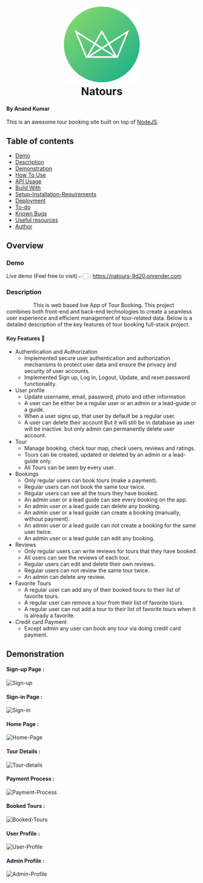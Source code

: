 <h1 align="center">
  <br>
  <a href="https://natours-9d20.onrender.com/"><img src="https://github.com/Anand-kumar96/Natours-app/blob/main/public/img/logo-green-round.png" alt="Natours" width="200"></a>
  <br>
  Natours
  <br>
</h1>

#### By Anand Kumar
This is an awesome tour booking site built on top of <a href="https://nodejs.org/en/" target="_blank">NodeJS</a>.
## Table of contents

  - [Demo](#Demo)
  - [Description](#Description)
  - [Demonstration](#Demonstration)
  - [How To Use](#how-to-use)
  - [API Usage](#api-usage) 
  - [Build With](#build-with)
  - [Setup-Installation-Requirements](#Setup-Installation-Requirements)
  - [Deployment](#deployment)
  - [To-do](#to-do)
  - [Known Bugs](#known-Bugs)
  - [Useful resources](#useful-resources)
  - [Author](#author)

## Overview
### Demo
Live demo (Feel free to visit) 👉🏻 : https://natours-9d20.onrender.com

### Description
&nbsp; &nbsp; &nbsp; &nbsp; &nbsp;&nbsp; &nbsp; &nbsp; &nbsp; &nbsp;This is web based live App of Tour Booking. This project combines both front-end and back-end technologies to create a seamless user experience and efficient management of tour-related data. Below is a detailed description of the key features of  tour booking full-stack project.
#### Key Features 📝
* Authentication and Authorization
  - Implemented secure user authentication and authorization mechanisms to protect user data and ensure the privacy and security of user accounts.
  - Implemented Sign up, Log in, Logout, Update, and reset password functionality.
* User profile
  - Update username, email, password, photo and other information
  - A user can be either be a regular user or an admin or a lead-guide or 
    a guide.
  - When a user signs up, that user by default be a regular user.
  - A user can delete their account But it will still be in database as 
    user will be inactive. but only admin can permanently delete user account. 
* Tour
  - Manage booking, check tour map, check users, reviews and ratings.
  - Tours can be created, updated or deleted by an admin or a lead-guide 
    only.
  - All Tours can be seen by every user.
* Bookings
  - Only regular users can book tours (make a payment).
  - Regular users can not book the same tour twice.
  - Regular users can see all the tours they have booked.
  - An admin user or a lead guide can see every booking on the app.
  - An admin user or a lead guide can delete any booking.
  - An admin user or a lead guide can create a booking (manually, without 
    payment).
  - An admin user or a lead guide can not create a booking for the same 
    user twice.
  - An admin user or a lead guide can edit any booking.
* Reviews
  - Only regular users can write reviews for tours that they have booked.
  - All users can see the reviews of each tour.
  - Regular users can edit and delete their own reviews.
  - Regular users can not review the same tour twice.
  - An admin can delete any review.
* Favorite Tours
  - A regular user can add any of their booked tours to their list of 
    favorite tours.
  - A regular user can remove a tour from their list of favorite tours.
  - A regular user can not add a tour to their list of favorite tours when 
    it is already a favorite.
* Credit card Payment
  - Except admin any user can book any tour via doing credit card payment.
 
## Demonstration
#### Sign-up Page :
![Sign-up](https://github.com/Anand-kumar96/Natours-app/assets/106487247/9f2cc60a-0005-4ce4-9709-9b96558ca0d9.gif)

#### Sign-in Page :
![Sign-in](https://github.com/Anand-kumar96/Natours-app/assets/106487247/fa3f12df-5b01-4574-9ed2-ed5a3267657f.gif)

#### Home Page :
![Home-Page](https://github.com/Anand-kumar96/Natours-app/assets/106487247/6fa4ff48-f725-4060-a123-d6a88a43c998.gif)

#### Tour Details :
![Tour-details](https://github.com/Anand-kumar96/Natours-app/assets/106487247/c8939ec9-3662-41ea-a269-07d3968107c4.gif)

#### Payment Process :
![Payment-Process](https://github.com/Anand-kumar96/Natours-app/assets/106487247/2da50117-cf3e-462f-a9e2-9592b2b4d163.gif)

#### Booked Tours :
![Booked-Tours](https://github.com/Anand-kumar96/Natours-app/assets/106487247/c7156547-e707-474d-9e3d-5097c1c5baa5.gif)

#### User Profile :
![User-Profile](https://github.com/Anand-kumar96/Natours-app/assets/106487247/342390b8-a9d6-4c99-b4e6-05459074fc57)

#### Admin Profile :
![Admin-Profile](https://github.com/Anand-kumar96/Natours-app/assets/106487247/19ddc75b-83e4-446f-81ac-2e48304040c1.gif)

